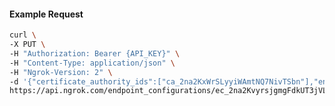 <!-- Code generated for API Clients. DO NOT EDIT. -->

#### Example Request

```bash
curl \
-X PUT \
-H "Authorization: Bearer {API_KEY}" \
-H "Content-Type: application/json" \
-H "Ngrok-Version: 2" \
-d '{"certificate_authority_ids":["ca_2na2KxWrSLyyiWAmtNQ7NivTSbn"],"enabled":true}' \
https://api.ngrok.com/endpoint_configurations/ec_2na2KvyrsjgmgFdkUT3jVLrN8cm/mutual_tls
```
